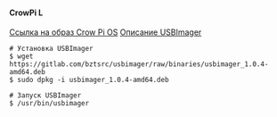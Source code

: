 #### CrowPi L
[Ссылка на образ Crow Pi OS](https://www.crowpi.cc/pages/download-crowpi-series-os-image)
[Описание USBImager](https://cnx-software.ru/2020/09/09/usbimager-legkaya-alternativa-balenaetcher/)
```
# Установка USBImager
$ wget https://gitlab.com/bztsrc/usbimager/raw/binaries/usbimager_1.0.4-amd64.deb
$ sudo dpkg -i usbimager_1.0.4-amd64.deb

# Запуск USBImager
$ /usr/bin/usbimager 
```
